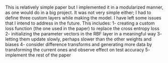 This is relatively simple paper but I implemented it in a modularized manner, as one would do in a big project.
It was not very simple either; I had to define three custom layers while making the model.
I have left some issues that I intend to address in the future. This includes:
1- creating a custom loss function (the one used in the paper) to replace the cross entropy loss
2- initializing the parameter vectors in the RBF layer in a meaningful way
3- letting them update slowly, perhaps slower than the other weights and biases
4- consider difference transforms and generating more data by transforming the current ones and observe effect on test accuracy
5- implement the rest of the paper